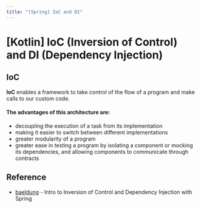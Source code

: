 ```yaml
---
title: "[Spring] IoC and DI"
---
```


# [Kotlin] IoC (Inversion of Control) and DI (Dependency Injection)

## IoC

**IoC** enables a framework to take control of the flow of a program and make calls to our custom code.

#### The advantages of this architecture are:

+ decoupling the execution of a task from its implementation
+ making it easier to switch between different implementations
+ greater modularity of a program
+ greater ease in testing a program by isolating a component or mocking its dependencies, and allowing components to communicate through contracts

## Reference

+ [baeldung](https://www.baeldung.com/inversion-control-and-dependency-injection-in-spring) - Intro to Inversion of Control and Dependency Injection with Spring
